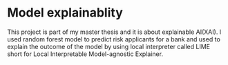 # Model explainablity 
This project is part of my master thesis and it is about explainable AI(XAI). I used random forest model to 
predict risk applicants for a bank and used to explain the outcome of the model by using local interpreter called
LIME short for Local Interpretable Model-agnostic Explainer.
